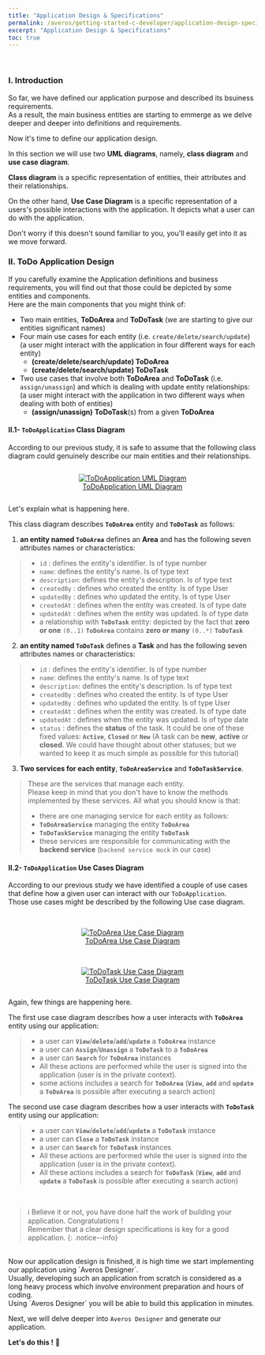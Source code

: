```yaml
---
title: "Application Design & Specifications"
permalink: /averos/getting-started-c-developer/application-design-specifications/
excerpt: "Application Design & Specifications"
toc: true
---
```

<br/>

### **I. Introduction**

So far, we have defined our application purpose and described its bsuiness requirements.<br/>
As a result, the main business entities are starting to emmerge as we delve deeper and deeper into definitions and requirements. <br/>

Now it's time to define our application design.<br/>

In this section we will use two **UML diagrams**, namely, **class diagram** and **use case diagram**.<br/>

**Class diagram** is a specific representation of entities, their attributes and their relationships.<br/>

On the other hand, **Use Case Diagram** is a specific representation of a users's possible interactions with the application. It depicts what a user can do with the application.<br/>

Don't worry if this doesn't sound familiar to you, you'll easily get into it as we move forward.<br/>


### **II. ToDo Application Design**

If you carefully examine the Application definitions and business requirements, you will find out that those could be depicted by some entities and components. <br/>
Here are the main components that you might think of:
  - Two main entities, **ToDoArea** and **ToDoTask** (we are starting to give our entities significant names)
  - Four main use cases for each entity (i.e. `create/delete/search/update`) (a user might interact with the application in four different ways for each entity)
    - **(create/delete/search/update) ToDoArea**
    - **(create/delete/search/update) ToDoTask**
  - Two use cases that involve both **ToDoArea** and **ToDoTask** (i.e. `assign/unassign`) and which is dealing with update entity relationships: (a user might interact with the application in two different ways when dealing with both of entities)
    - **(assign/unassign)** **ToDoTask**(s) from a given **ToDoArea**


#### **II.1- `ToDoApplication` Class Diagram**

According to our previous study, it is safe to assume that the following class diagram could genuinely describe our main entities and their relationships. 

<div style="display: flex;flex-direction: row;justify-content: center;">
<figure align="center">
	<a href="{{ site.baseurl }}/assets/arch/tutorial/to-do-uml-diagram.png">
    <img src="{{ site.baseurl }}/assets/arch/tutorial/to-do-uml-diagram.png" alt="ToDoApplication UML Diagram">
      <figcaption>ToDoApplication UML Diagram</figcaption>
  </a>
</figure>
</div>

Let's explain what is happening here.<br/>

This class diagram describes **`ToDoArea`** entity and **`ToDoTask`** as follows:

  1. **an entity named `ToDoArea`** defines an **Area** and has the following seven attributes names or characteristics:
  >*  `id`  : defines the entity's identifier. Is of type number
  >*  `name`: defines the entity's name. Is of type text
  >*  `description`: defines the entity's description. Is of type text
  >*  `createdBy`  : defines who created the entity. Is of type User
  >*  `updatedBy`  : defines who updated the entity. Is of type User
  >*  `createdAt`  : defines when the entity was created. Is of type date
  >*  `updatedAt`  : defines when the entity was updated. Is of type date
  >*  a relationship with **`ToDoTask`** entity: depicted by the fact that **zero or one** `(0..1)` **`ToDoArea`** contains **zero or many** `(0..*)` **`ToDoTask`**
    
2. **an entity named `ToDoTask`** defines a **Task** and has the following seven attributes names or characteristics:
  >*  `id`  : defines the entity's identifier. Is of type number
  >*  `name`: defines the entity's name. Is of type text
  >*  `description`: defines the entity's description. Is of type text
  >*  `createdBy`  : defines who created the entity. Is of type User
  >*  `updatedBy`  : defines who updated the entity. Is of type User
  >*  `createdAt`  : defines when the entity was created. Is of type date
  >*  `updatedAt`  : defines when the entity was updated. Is of type date
  >*  `status`     : defines the **status** of the task. It could be one of these fixed values: **`Active`**, **`Closed`** or **`New`** (A task can be **new**, **active** or **closed**. We could have thought about other statuses; but we wanted to keep it as much simple as possible for this tutorial) 

  3. **Two services for each entity**, **`ToDoAreaService`** and **`ToDoTaskService`**.
  > These are the services that manage each entity.<br/>
  > Please keep in mind that you don't have to know the methods implemented by these services.
  > All what you should know is that:
  >-   there are one managing service for each entity as follows:
  >-  **`ToDoAreaService`** managing the entity **`ToDoArea`**
  >-  **`ToDoTaskService`** managing the entity **`ToDoTask`**
  >-  these services are responsible for communicating with the **backend service** (`backend service mock` in our case)

#### **II.2- `ToDoApplication` Use Cases Diagram**

According to our previous study we have identified a couple of use cases that define how a given user can interact with our `ToDoApplication`. <br/>
Those use cases might be described by the following Use case diagram.

<br/>

<div style="display: flex;flex-direction: row;justify-content: center;">
<figure align="center">
	<a href="{{ site.baseurl }}/assets/arch/tutorial/to-do-area- use-case-diagram.png">
    <img src="{{ site.baseurl }}/assets/arch/tutorial/to-do-area- use-case-diagram.png" alt="ToDoArea Use Case Diagram">
      <figcaption>ToDoArea Use Case Diagram</figcaption>
  </a>
</figure>
</div>

<br/>

<div style="display: flex;flex-direction: row;justify-content: center;">
<figure align="center">
	<a href="{{ site.baseurl }}/assets/arch/tutorial/to-do-task-use-case-diagram.png">
    <img src="{{ site.baseurl }}/assets/arch/tutorial/to-do-task-use-case-diagram.png" alt="ToDoTask Use Case Diagram">
      <figcaption>ToDoTask Use Case Diagram</figcaption>
  </a>
</figure>
</div>

Again, few things are happening here.<br/>

The first use case diagram describes how a user interacts with **`ToDoArea`** entity using our application:
>-  a user can **`View`**/**`delete`**/**`add`**/**`update`** a **`ToDoArea`** instance
>- a user can **`Assign`**/**`Unassign`** a **`ToDoTask`** to a **`ToDoArea`**   
>-  a user can **`Search`** for **`ToDoArea`** instances
>- All these actions are performed while the user is signed into the application (user is in the private context).
>- some actions includes a search for **`ToDoArea`** (**`View`**, **`add`** and **`update`** a **`ToDoArea`** is possible after executing a search action)


The second use case diagram describes how a user interacts with **`ToDoTask`** entity using our application:
>- a user can **`View`**/**`delete`**/**`add`**/**`update`** a **`ToDoTask`** instance
>- a user can **`Close`** a **`ToDoTask`** instance   
>- a user can **`Search`** for **`ToDoTask`** instances
>- All these actions are performed while the user is signed into the application (user is in the private context).
>- All these actions includes a search for **`ToDoTask`** (**`View`**, **`add`** and **`update`** a **`ToDoTask`** is possible after executing a search action)
<br/>

>ℹ️ Believe it or not, you have done half the work of building your application. Congratulations !<br/>
Remember that a clear design specifications is key for a good application.
{: .notice--info}

<br/>
Now our application design is finished, it is high time we start implementing our application using `Averos Designer`. <br/>
Usually, developing such an application from scratch is considered as a long heavy process which involve environment preparation and hours of coding. <br/>
Using `Averos Designer` you will be able to build this application in minutes. <br/>

Next, we will delve deeper into `Averos Designer` and generate our application.<br/>

**Let's do this !** 🚀